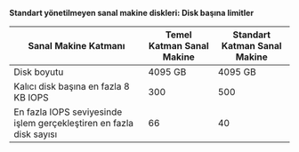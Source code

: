**Standart yönetilmeyen sanal makine diskleri: Disk başına limitler**

| Sanal Makine Katmanı | Temel Katman Sanal Makine | Standart Katman Sanal Makine |
| --- | --- | --- |
| Disk boyutu |4095 GB |4095 GB |
| Kalıcı disk başına en fazla 8 KB IOPS |300 |500 |
| En fazla IOPS seviyesinde işlem gerçekleştiren en fazla disk sayısı |66 |40 |

